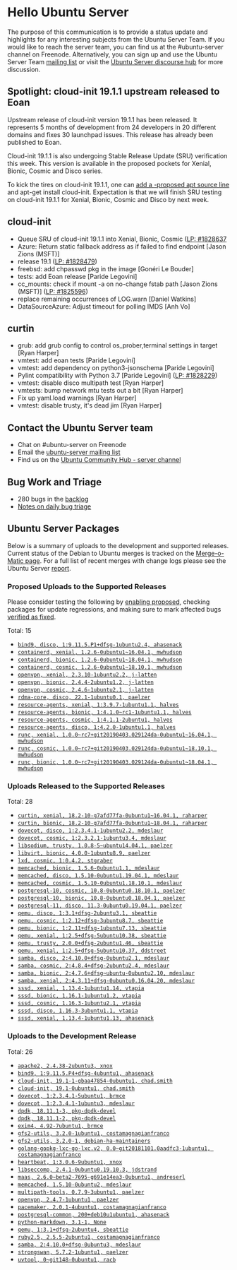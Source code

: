 # Hello Ubuntu Server

The purpose of this communication is to provide a status update and
highlights for any interesting subjects from the Ubuntu Server Team. If
you would like to reach the server team, you can find us at
the #ubuntu-server channel on Freenode. Alternatively, you can sign up
and use the Ubuntu Server Team [mailing list](https://lists.ubuntu.com/mailman/listinfo/ubuntu-server) or visit the
[Ubuntu Server discourse hub](https://discourse.ubuntu.com/c/server) for more
discussion.

## Spotlight: cloud-init 19.1.1 upstream released to Eoan
Upstream release of cloud-init version 19.1.1 has been released. It represents
5 months of development from 24 developers in 20 different domains and fixes
30 launchpad issues. This release has already been published to Eoan.

Cloud-init 19.1.1 is also undergoing Stable Release Update (SRU) verification
this week. This version is available in the proposed pockets for Xenial,
Bionic, Cosmic and Disco series.

To kick the tires on cloud-init 19.1.1, one can [add a <series>-proposed apt source line](https://wiki.ubuntu.com/Testing/EnableProposed) and apt-get install cloud-init.  Expectation is that we will finish SRU testing on cloud-init 19.1.1 for Xenial, Bionic, Cosmic and Disco by next week.


## cloud-init

- Queue SRU of cloud-init 19.1.1 into Xenial, Bionic, Cosmic ([LP: #1828637](https://bugs.launchpad.net/ubuntu/+source/cloud-init/+bug/1828637)
- Azure: Return static fallback address as if failed to find endpoint
  [Jason Zions (MSFT)]
- release 19.1 ([LP: #1828479](https://bugs.launchpad.net/bugs/1828479))
- freebsd: add chpasswd pkg in the image [Gonéri Le Bouder]
- tests: add Eoan release [Paride Legovini]
- cc_mounts: check if mount -a on no-change fstab path
  [Jason Zions (MSFT)] ([LP: #1825596](https://bugs.launchpad.net/bugs/1825596))
- replace remaining occurrences of LOG.warn [Daniel Watkins]
- DataSourceAzure: Adjust timeout for polling IMDS [Anh Vo]

## curtin

- grub: add grub config to control os_prober,terminal settings in target
  [Ryan Harper]
- vmtest: add eoan tests [Paride Legovini]
- vmtest: add dependency on python3-jsonschema [Paride Legovini]
- Pylint compatibility with Python 3.7 [Paride Legovini] ([LP: #1828229](https://bugs.launchpad.net/bugs/1828229))
- vmtest: disable disco multipath test [Ryan Harper]
- vmtests: bump network mtu tests out a bit [Ryan Harper]
- Fix up yaml.load warnings [Ryan Harper]
- vmtest: disable trusty, it's dead jim [Ryan Harper]


## Contact the Ubuntu Server team

- Chat on #ubuntu-server on Freenode
- Email the [ubuntu-server mailing list](https://lists.ubuntu.com/mailman/listinfo/ubuntu-server)
- Find us on the [Ubuntu Community Hub - server channel](https://discourse.ubuntu.com/c/server)

## Bug Work and Triage

- 280 bugs in the [backlog]('https://bugs.launchpad.net/~ubuntu-server/+subscribedbugs)
- [Notes on daily bug triage](https://wiki.ubuntu.com/ServerTeam/KnowledgeBase#Bug_Triage)

## Ubuntu Server Packages

Below is a summary of uploads to the development and supported
releases. Current status of the Debian to Ubuntu merges is tracked on
the [Merge-o-Matic page](https://merges.ubuntu.com/main.html). For a
full list of recent merges with change logs please see the Ubuntu
Server [report](http://reqorts.qa.ubuntu.com/reports/ubuntu-server/merges.html).

### Proposed Uploads to the Supported Releases

Please consider testing the following by [enabling proposed](https://wiki.ubuntu.com/Testing/EnableProposed), checking packages for update regressions, and making sure to mark affected bugs [verified as fixed](https://wiki.ubuntu.com/StableReleaseUpdates#Verification).

Total: 15

- [`bind9, disco, 1:9.11.5.P1+dfsg-1ubuntu2.4, ahasenack`](https://launchpad.net/ubuntu/+source/bind9/1:9.11.5.P1+dfsg-1ubuntu2.4)
- [`containerd, xenial, 1.2.6-0ubuntu1~16.04.1, mwhudson`](https://launchpad.net/ubuntu/+source/containerd/1.2.6-0ubuntu1~16.04.1)
- [`containerd, bionic, 1.2.6-0ubuntu1~18.04.1, mwhudson`](https://launchpad.net/ubuntu/+source/containerd/1.2.6-0ubuntu1~18.04.1)
- [`containerd, cosmic, 1.2.6-0ubuntu1~18.10.1, mwhudson`](https://launchpad.net/ubuntu/+source/containerd/1.2.6-0ubuntu1~18.10.1)
- [`openvpn, xenial, 2.3.10-1ubuntu2.2, j-latten`](https://launchpad.net/ubuntu/+source/openvpn/2.3.10-1ubuntu2.2)
- [`openvpn, bionic, 2.4.4-2ubuntu1.2, j-latten`](https://launchpad.net/ubuntu/+source/openvpn/2.4.4-2ubuntu1.2)
- [`openvpn, cosmic, 2.4.6-1ubuntu2.1, j-latten`](https://launchpad.net/ubuntu/+source/openvpn/2.4.6-1ubuntu2.1)
- [`rdma-core, disco, 22.1-1ubuntu0.1, paelzer`](https://launchpad.net/ubuntu/+source/rdma-core/22.1-1ubuntu0.1)
- [`resource-agents, xenial, 1:3.9.7-1ubuntu1.1, halves`](https://launchpad.net/ubuntu/+source/resource-agents/1:3.9.7-1ubuntu1.1)
- [`resource-agents, bionic, 1:4.1.0~rc1-1ubuntu1.1, halves`](https://launchpad.net/ubuntu/+source/resource-agents/1:4.1.0~rc1-1ubuntu1.1)
- [`resource-agents, cosmic, 1:4.1.1-2ubuntu1, halves`](https://launchpad.net/ubuntu/+source/resource-agents/1:4.1.1-2ubuntu1)
- [`resource-agents, disco, 1:4.2.0-1ubuntu1.1, halves`](https://launchpad.net/ubuntu/+source/resource-agents/1:4.2.0-1ubuntu1.1)
- [`runc, xenial, 1.0.0~rc7+git20190403.029124da-0ubuntu1~16.04.1, mwhudson`](https://launchpad.net/ubuntu/+source/runc/1.0.0~rc7+git20190403.029124da-0ubuntu1~16.04.1)
- [`runc, cosmic, 1.0.0~rc7+git20190403.029124da-0ubuntu1~18.10.1, mwhudson`](https://launchpad.net/ubuntu/+source/runc/1.0.0~rc7+git20190403.029124da-0ubuntu1~18.10.1)
- [`runc, bionic, 1.0.0~rc7+git20190403.029124da-0ubuntu1~18.04.1, mwhudson`](https://launchpad.net/ubuntu/+source/runc/1.0.0~rc7+git20190403.029124da-0ubuntu1~18.04.1)

### Uploads Released to the Supported Releases

Total: 28

- [`curtin, xenial, 18.2-10-g7afd77fa-0ubuntu1~16.04.1, raharper`](https://launchpad.net/ubuntu/+source/curtin/18.2-10-g7afd77fa-0ubuntu1~16.04.1)
- [`curtin, bionic, 18.2-10-g7afd77fa-0ubuntu1~18.04.1, raharper`](https://launchpad.net/ubuntu/+source/curtin/18.2-10-g7afd77fa-0ubuntu1~18.04.1)
- [`dovecot, disco, 1:2.3.4.1-1ubuntu2.2, mdeslaur`](https://launchpad.net/ubuntu/+source/dovecot/1:2.3.4.1-1ubuntu2.2)
- [`dovecot, cosmic, 1:2.3.2.1-1ubuntu3.4, mdeslaur`](https://launchpad.net/ubuntu/+source/dovecot/1:2.3.2.1-1ubuntu3.4)
- [`libsodium, trusty, 1.0.8-5~ubuntu14.04.1, paelzer`](https://launchpad.net/ubuntu/+source/libsodium/1.0.8-5~ubuntu14.04.1)
- [`libvirt, bionic, 4.0.0-1ubuntu8.9, paelzer`](https://launchpad.net/ubuntu/+source/libvirt/4.0.0-1ubuntu8.9)
- [`lxd, cosmic, 1:0.4.2, stgraber`](https://launchpad.net/ubuntu/+source/lxd/1:0.4.2)
- [`memcached, bionic, 1.5.6-0ubuntu1.1, mdeslaur`](https://launchpad.net/ubuntu/+source/memcached/1.5.6-0ubuntu1.1)
- [`memcached, disco, 1.5.10-0ubuntu1.19.04.1, mdeslaur`](https://launchpad.net/ubuntu/+source/memcached/1.5.10-0ubuntu1.19.04.1)
- [`memcached, cosmic, 1.5.10-0ubuntu1.18.10.1, mdeslaur`](https://launchpad.net/ubuntu/+source/memcached/1.5.10-0ubuntu1.18.10.1)
- [`postgresql-10, cosmic, 10.8-0ubuntu0.18.10.1, paelzer`](https://launchpad.net/ubuntu/+source/postgresql-10/10.8-0ubuntu0.18.10.1)
- [`postgresql-10, bionic, 10.8-0ubuntu0.18.04.1, paelzer`](https://launchpad.net/ubuntu/+source/postgresql-10/10.8-0ubuntu0.18.04.1)
- [`postgresql-11, disco, 11.3-0ubuntu0.19.04.1, paelzer`](https://launchpad.net/ubuntu/+source/postgresql-11/11.3-0ubuntu0.19.04.1)
- [`qemu, disco, 1:3.1+dfsg-2ubuntu3.1, sbeattie`](https://launchpad.net/ubuntu/+source/qemu/1:3.1+dfsg-2ubuntu3.1)
- [`qemu, cosmic, 1:2.12+dfsg-3ubuntu8.7, sbeattie`](https://launchpad.net/ubuntu/+source/qemu/1:2.12+dfsg-3ubuntu8.7)
- [`qemu, bionic, 1:2.11+dfsg-1ubuntu7.13, sbeattie`](https://launchpad.net/ubuntu/+source/qemu/1:2.11+dfsg-1ubuntu7.13)
- [`qemu, xenial, 1:2.5+dfsg-5ubuntu10.38, sbeattie`](https://launchpad.net/ubuntu/+source/qemu/1:2.5+dfsg-5ubuntu10.38)
- [`qemu, trusty, 2.0.0+dfsg-2ubuntu1.46, sbeattie`](https://launchpad.net/ubuntu/+source/qemu/2.0.0+dfsg-2ubuntu1.46)
- [`qemu, xenial, 1:2.5+dfsg-5ubuntu10.37, ddstreet`](https://launchpad.net/ubuntu/+source/qemu/1:2.5+dfsg-5ubuntu10.37)
- [`samba, disco, 2:4.10.0+dfsg-0ubuntu2.1, mdeslaur`](https://launchpad.net/ubuntu/+source/samba/2:4.10.0+dfsg-0ubuntu2.1)
- [`samba, cosmic, 2:4.8.4+dfsg-2ubuntu2.4, mdeslaur`](https://launchpad.net/ubuntu/+source/samba/2:4.8.4+dfsg-2ubuntu2.4)
- [`samba, bionic, 2:4.7.6+dfsg~ubuntu-0ubuntu2.10, mdeslaur`](https://launchpad.net/ubuntu/+source/samba/2:4.7.6+dfsg~ubuntu-0ubuntu2.10)
- [`samba, xenial, 2:4.3.11+dfsg-0ubuntu0.16.04.20, mdeslaur`](https://launchpad.net/ubuntu/+source/samba/2:4.3.11+dfsg-0ubuntu0.16.04.20)
- [`sssd, xenial, 1.13.4-1ubuntu1.14, vtapia`](https://launchpad.net/ubuntu/+source/sssd/1.13.4-1ubuntu1.14)
- [`sssd, bionic, 1.16.1-1ubuntu1.2, vtapia`](https://launchpad.net/ubuntu/+source/sssd/1.16.1-1ubuntu1.2)
- [`sssd, cosmic, 1.16.3-1ubuntu2.1, vtapia`](https://launchpad.net/ubuntu/+source/sssd/1.16.3-1ubuntu2.1)
- [`sssd, disco, 1.16.3-3ubuntu1.1, vtapia`](https://launchpad.net/ubuntu/+source/sssd/1.16.3-3ubuntu1.1)
- [`sssd, xenial, 1.13.4-1ubuntu1.13, ahasenack`](https://launchpad.net/ubuntu/+source/sssd/1.13.4-1ubuntu1.13)

### Uploads to the Development Release

Total: 26

- [`apache2, 2.4.38-2ubuntu3, xnox`](https://launchpad.net/ubuntu/+source/apache2/2.4.38-2ubuntu3)
- [`bind9, 1:9.11.5.P4+dfsg-4ubuntu1, ahasenack`](https://launchpad.net/ubuntu/+source/bind9/1:9.11.5.P4+dfsg-4ubuntu1)
- [`cloud-init, 19.1-1-gbaa47854-0ubuntu1, chad.smith`](https://launchpad.net/ubuntu/+source/cloud-init/19.1-1-gbaa47854-0ubuntu1)
- [`cloud-init, 19.1-0ubuntu1, chad.smith`](https://launchpad.net/ubuntu/+source/cloud-init/19.1-0ubuntu1)
- [`dovecot, 1:2.3.4.1-5ubuntu1, brmce`](https://launchpad.net/ubuntu/+source/dovecot/1:2.3.4.1-5ubuntu1)
- [`dovecot, 1:2.3.4.1-1ubuntu3, mdeslaur`](https://launchpad.net/ubuntu/+source/dovecot/1:2.3.4.1-1ubuntu3)
- [`dpdk, 18.11.1-3, pkg-dpdk-devel`](https://launchpad.net/ubuntu/+source/dpdk/18.11.1-3)
- [`dpdk, 18.11.1-2, pkg-dpdk-devel`](https://launchpad.net/ubuntu/+source/dpdk/18.11.1-2)
- [`exim4, 4.92-7ubuntu1, brmce`](https://launchpad.net/ubuntu/+source/exim4/4.92-7ubuntu1)
- [`gfs2-utils, 3.2.0-1ubuntu1, costamagnagianfranco`](https://launchpad.net/ubuntu/+source/gfs2-utils/3.2.0-1ubuntu1)
- [`gfs2-utils, 3.2.0-1, debian-ha-maintainers`](https://launchpad.net/ubuntu/+source/gfs2-utils/3.2.0-1)
- [`golang-gopkg-lxc-go-lxc.v2, 0.0~git20181101.0aadfc3-1ubuntu1, costamagnagianfranco`](https://launchpad.net/ubuntu/+source/golang-gopkg-lxc-go-lxc.v2/0.0~git20181101.0aadfc3-1ubuntu1)
- [`heartbeat, 1:3.0.6-9ubuntu1, xnox`](https://launchpad.net/ubuntu/+source/heartbeat/1:3.0.6-9ubuntu1)
- [`libseccomp, 2.4.1-0ubuntu0.19.10.3, jdstrand`](https://launchpad.net/ubuntu/+source/libseccomp/2.4.1-0ubuntu0.19.10.3)
- [`maas, 2.6.0~beta2-7695-g691e14ea3-0ubuntu1, andreserl`](https://launchpad.net/ubuntu/+source/maas/2.6.0~beta2-7695-g691e14ea3-0ubuntu1)
- [`memcached, 1.5.10-0ubuntu2, mdeslaur`](https://launchpad.net/ubuntu/+source/memcached/1.5.10-0ubuntu2)
- [`multipath-tools, 0.7.9-3ubuntu1, paelzer`](https://launchpad.net/ubuntu/+source/multipath-tools/0.7.9-3ubuntu1)
- [`openvpn, 2.4.7-1ubuntu1, paelzer`](https://launchpad.net/ubuntu/+source/openvpn/2.4.7-1ubuntu1)
- [`pacemaker, 2.0.1-4ubuntu1, costamagnagianfranco`](https://launchpad.net/ubuntu/+source/pacemaker/2.0.1-4ubuntu1)
- [`postgresql-common, 200+deb10u1ubuntu1, ahasenack`](https://launchpad.net/ubuntu/+source/postgresql-common/200+deb10u1ubuntu1)
- [`python-markdown, 3.1-1, None`](https://launchpad.net/ubuntu/+source/python-markdown/3.1-1)
- [`qemu, 1:3.1+dfsg-2ubuntu4, sbeattie`](https://launchpad.net/ubuntu/+source/qemu/1:3.1+dfsg-2ubuntu4)
- [`ruby2.5, 2.5.5-2ubuntu1, costamagnagianfranco`](https://launchpad.net/ubuntu/+source/ruby2.5/2.5.5-2ubuntu1)
- [`samba, 2:4.10.0+dfsg-0ubuntu3, mdeslaur`](https://launchpad.net/ubuntu/+source/samba/2:4.10.0+dfsg-0ubuntu3)
- [`strongswan, 5.7.2-1ubuntu1, paelzer`](https://launchpad.net/ubuntu/+source/strongswan/5.7.2-1ubuntu1)
- [`uvtool, 0~git148-0ubuntu1, racb`](https://launchpad.net/ubuntu/+source/uvtool/0~git148-0ubuntu1)

